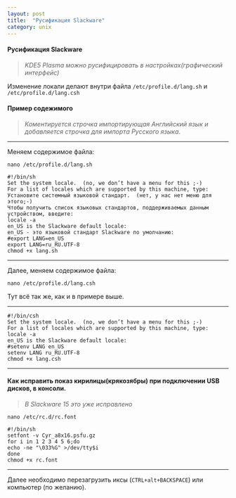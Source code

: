```yaml
---
layout: post
title:  "Русификация Slackware"
category: unix
---
```


#### Русификация Slackware

>*KDE5 Plasma можно русифицировать в настройках(графический интерфейс)*

Изменение локали делают внутри файла `/etc/profile.d/lang.sh` и `/etc/profile.d/lang.csh`

#### Пример содежимого
 
>*Коментируется строчка импортирующая Английский язык и добавляется строчка 
для импорта Русского языка*.

---

Меняем содержимое файла:

`nano /etc/profile.d/lang.sh`
```
#!/bin/sh
Set the system locale.  (no, we don’t have a menu for this ;-)
For a list of locales which are supported by this machine, type:
Установите системный языковой стандарт.  (нет, у нас нет меню для этого;-)
Чтобы получить список языковых стандартов, поддерживаемых данным устройством, введите:
locale -a
en_US is the Slackware default locale:
en_US - это языковой стандарт Slackware по умолчанию:
#export LANG=en_US
export LANG=ru_RU.UTF-8
chmod +x lang.sh
```
---

Далее, меняем содержимое файла:

`nano /etc/profile.d/lang.csh`

Тут всё так же, как и в примере выше.

---
```
#!/bin/csh
Set the system locale.  (no, we don’t have a menu for this ;-)
For a list of locales which are supported by this machine, type:
locale -a
en_US is the Slackware default locale:
#setenv LANG en_US
setenv LANG ru_RU.UTF-8
chmod +x lang.csh
```
---
#### Как исправить показ кирилицы(крякозябры) при подключении USB дисков, в консоли.

>*В Slackware 15 это уже исправлено*

`nano /etc/rc.d/rc.font`

```
#!/bin/sh
setfont -v Cyr_a8x16.psfu.gz
for i in 1 2 3 4 5 6;do
echo -ne "\033%G" >/dev/tty$i
done
chmod +x rc.font
```
---

Далее необходимо перезагрузить иксы (`CTRL+alt+BACKSPACE`) или компьютер (по желанию).